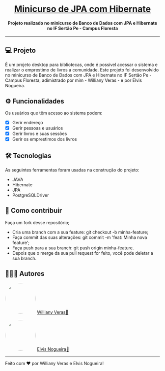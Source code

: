 <h1 align="center">
    <a href="#" alt="Minicurso de JPA com Hibernate"> Minicurso de JPA com Hibernate </a>
</h1>

<h4 align="center">
      Projeto realizado no minicurso de Banco de Dados com JPA e Hibernate no IF Sertão Pe - Campus Floresta  
</h4>

---

## 💻 Projeto

É um projeto desktop para bibliotecas, onde é possivel acessar o sistema e realizar o emprestimo de livros a comunidade.
Este projeto foi desenvolvido no minicurso de Banco de Dados com JPA e Hibernate no IF Sertão Pe - Campus Floresta, adimistrado 
por mim - Williany Veras - e por Elvis Nogueira.

## ⚙️ Funcionalidades

Os usuários que têm acesso ao sistema podem:
 - [x] Gerir endereço
 - [x] Gerir pessoas e usuários
 - [x] Gerir livros e suas sessões
 - [x] Gerir os emprestimos dos livros

## 🛠 Tecnologias

As seguintes ferramentas foram usadas na construção do projeto:

-   JAVA
-   Hibernate
-   JPA
-   PostgreSQLDriver

## 🤔 Como contribuir

Faça um fork desse repositório;
 * Cria uma branch com a sua feature: git checkout -b minha-feature;
 * Faça commit das suas alterações: git commit -m 'feat: Minha nova feature';
 * Faça push para a sua branch: git push origin minha-feature.
 * Depois que o merge da sua pull request for feito, você pode deletar a sua branch.

## 🦸🦸‍♂️ Autores

<img style="border-radius: 50%;" src="https://avatars.githubusercontent.com/u/41123970?v=4" width="100px;" alt=""/>
<a href="https://github.com/WillianyV" title="Williany">Williany Veras🚀</a>
<br /> <br />
<img style="border-radius: 50%;" src="https://avatars.githubusercontent.com/u/86479169?v=4" width="100px;" alt=""/>
<a href="https://github.com/ElvisNogueira" title="Elvis">Elvis Nogueira🚀</a>
<br />

---

Feito com ♥ por Williany Veras e Elvis Nogueira!

